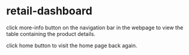 # retail-dashboard
click more-info button on the navigation bar in the webpage to view the table containing the product details.

click home button to visit the home page back again.